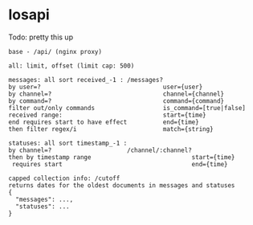 # losapi

Todo: pretty this up

    base - /api/ (nginx proxy)
    
    all: limit, offset (limit cap: 500)
    
    messages: all sort received_-1 : /messages?
    by user=?                                  user={user}
    by channel=?                               channel={channel}
    by command=?                               command={command}
    filter out/only commands                   is_command=[true|false]
    received range:                            start={time}
    end requires start to have effect          end={time}
    then filter regex/i                        match={string}
    
    statuses: all sort timestamp_-1 :
    by channel=?                     /channel/:channel?
    then by timestamp range                            start={time}
     requires start                                    end={time}
    
    capped collection info: /cutoff
    returns dates for the oldest documents in messages and statuses
    {
      "messages": ...,
      "statuses": ...
    }
